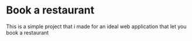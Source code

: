 # Book a restaurant
This is a simple project that i made for an ideal web application that let you book a restaurant
